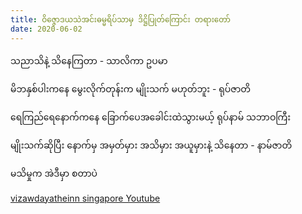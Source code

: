 ```yaml
---
title: ဝိဇ္ဇောဒယသဲအင်းဓမ္မရိပ်သာမှ ဒိဋ္ဌိပြုတ်ကြောင်း တရားတော်
date: 2020-06-02
---
```

သညာသိနဲ့ သိနေကြတာ - သာလိကာ ဥပမာ

မိဘနှစ်ပါးကနေ မွေးလိုက်တုန်းက မျိုးသက် မဟုတ်ဘူး - ရုပ်ဇာတိ

ရေကြည်ရေနောက်ကနေ ခြောက်ပေအခေါင်းထဲသွားမယ့် ရုပ်နာမ် သဘာဝကြီး 

မျိုးသက်ဆိုပြီး နောက်မှ အမှတ်မှား အသိမှား အယူမှားနဲ့ သိနေတာ - နာမ်ဇာတိ

မသိမှုက အဲဒီမှာ စတာပဲ 

[vizawdayatheinn singapore Youtube](https://www.youtube.com/watch?v=pz4G5uhgU_0)
